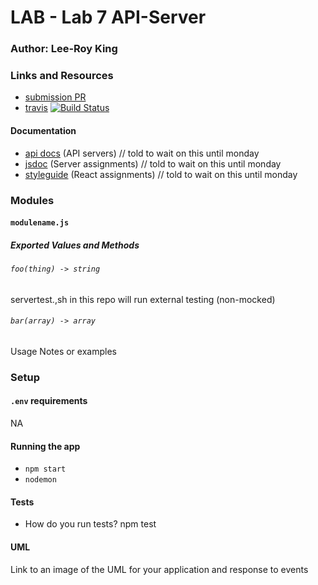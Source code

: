 # LAB - Lab 7 API-Server


### Author: Lee-Roy King

### Links and Resources
* [submission PR](http://xyz.com)
* [travis](https://www.travis-ci.com/leeroywking-401-advanced-javascript/lab-7-api-server.svg?branch=master) [![Build Status](https://www.travis-ci.com/leeroywking-401-advanced-javascript/lab-7-api-server.svg?branch=master)](https://www.travis-ci.com/leeroywking-401-advanced-javascript/lab-7-api-server)

#### Documentation
* [api docs](http://xyz.com) (API servers)  // told to wait on this until monday
* [jsdoc](http://xyz.com) (Server assignments) // told to wait on this until monday
* [styleguide](http://xyz.com) (React assignments) // told to wait on this until monday

### Modules
#### `modulename.js`
##### Exported Values and Methods

###### `foo(thing) -> string`
servertest.,sh in this repo will run external testing (non-mocked)
###### `bar(array) -> array`
Usage Notes or examples

### Setup
#### `.env` requirements
NA

#### Running the app
* `npm start`
* `nodemon` 
  
#### Tests
* How do you run tests? npm test


#### UML
Link to an image of the UML for your application and response to events


